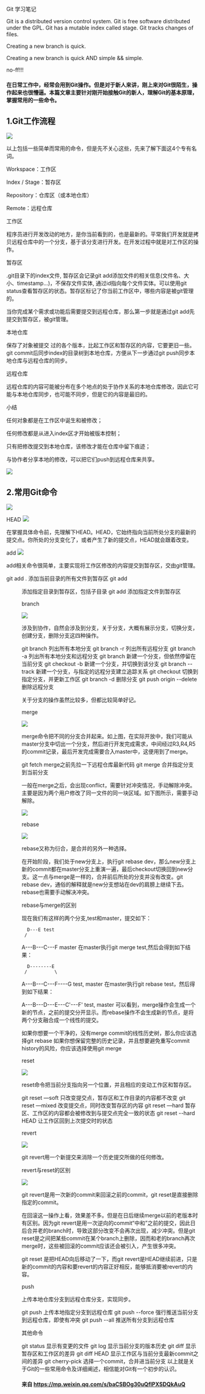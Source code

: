 Git 学习笔记

Git is a distributed version control system.
Git is free software distributed under the GPL.
Git has a mutable index called stage.
Git tracks changes of files.

Creating a new branch is quick.

Creating a new branch is quick AND simple && simple.


no-ff!!!


#### 在日常工作中，经常会用到Git操作。但是对于新人来讲，刚上来对Git很陌生，操作起来也很懵逼。本篇文章主要针对刚开始接触Git的新人，理解Git的基本原理，掌握常用的一些命令。

## 1.Git工作流程
![](https://cos.whatled.com/img/20190109142341.png)

以上包括一些简单而常用的命令，但是先不关心这些，先来了解下面这4个专有名词。


Workspace：工作区

Index / Stage：暂存区

Repository：仓库区（或本地仓库）

Remote：远程仓库

工作区



程序员进行开发改动的地方，是你当前看到的，也是最新的。平常我们开发就是拷贝远程仓库中的一个分支，基于该分支进行开发。在开发过程中就是对工作区的操作。



暂存区



.git目录下的index文件, 暂存区会记录git add添加文件的相关信息(文件名、大小、timestamp...)，不保存文件实体, 通过id指向每个文件实体。可以使用git status查看暂存区的状态。暂存区标记了你当前工作区中，哪些内容是被git管理的。



当你完成某个需求或功能后需要提交到远程仓库，那么第一步就是通过git add先提交到暂存区，被git管理。



本地仓库



保存了对象被提交 过的各个版本，比起工作区和暂存区的内容，它要更旧一些。git commit后同步index的目录树到本地仓库，方便从下一步通过git push同步本地仓库与远程仓库的同步。



远程仓库



远程仓库的内容可能被分布在多个地点的处于协作关系的本地仓库修改，因此它可能与本地仓库同步，也可能不同步，但是它的内容是最旧的。

小结


任何对象都是在工作区中诞生和被修改；

任何修改都是从进入index区才开始被版本控制；

只有把修改提交到本地仓库，该修改才能在仓库中留下痕迹；

与协作者分享本地的修改，可以把它们push到远程仓库来共享。

![](https://cos.whatled.com/img/20190109142513.png)

## 2.常用Git命令
![](https://cos.whatled.com/img/20190109142728.png)

HEAD
![](https://cos.whatled.com/img/20190109142812.png)

在掌握具体命令前，先理解下HEAD。HEAD，它始终指向当前所处分支的最新的提交点。你所处的分支变化了，或者产生了新的提交点，HEAD就会跟着改变。

add
![](https://cos.whatled.com/img/20190109142843.png)


add相关命令很简单，主要实现将工作区修改的内容提交到暂存区，交由git管理。

git add .	添加当前目录的所有文件到暂存区
git add <dir>	添加指定目录到暂存区，包括子目录
git add <file1>	添加指定文件到暂存区


branch

![](https://cos.whatled.com/img/20190109155201.png)

涉及到协作，自然会涉及到分支，关于分支，大概有展示分支，切换分支，创建分支，删除分支这四种操作。



git branch	列出所有本地分支
git branch -r	列出所有远程分支
git branch -a	列出所有本地分支和远程分支
git branch <branch-name>	新建一个分支，但依然停留在当前分支
git checkout -b <branch-name>	新建一个分支，并切换到该分支
git branch --track <branch><remote-branch>	新建一个分支，与指定的远程分支建立追踪关系
git checkout <branch-name>	切换到指定分支，并更新工作区
git branch -d <branch-name>	删除分支
git push origin --delete <branch-name>	删除远程分支


关于分支的操作虽然比较多，但都比较简单好记。



merge

![](https://cos.whatled.com/img/20190109155230.png)


merge命令把不同的分支合并起来。如上图，在实际开放中，我们可能从master分支中切出一个分支，然后进行开发完成需求，中间经过R3,R4,R5的commit记录，最后开发完成需要合入master中，这便用到了merge。



git fetch <remote>	merge之前先拉一下远程仓库最新代码
git merge <branch>	合并指定分支到当前分支


一般在merge之后，会出现conflict，需要针对冲突情况，手动解除冲突。主要是因为两个用户修改了同一文件的同一块区域。如下图所示，需要手动解除。


![](https://cos.whatled.com/img/20190109155302.png)



rebase


![](https://cos.whatled.com/img/20190109155339.png)



rebase又称为衍合，是合并的另外一种选择。

在开始阶段，我们处于new分支上，执行git rebase dev，那么new分支上新的commit都在master分支上重演一遍，最后checkout切换回到new分支。这一点与merge是一样的，合并前后所处的分支并没有改变。git rebase dev，通俗的解释就是new分支想站在dev的肩膀上继续下去。rebase也需要手动解决冲突。



rebase与merge的区别



现在我们有这样的两个分支,test和master，提交如下：

      D---E test
     /
A---B---C---F master
在master执行git merge test,然后会得到如下结果：

      D--------E
     /          \
A---B---C---F----G   test, master
在master执行git rebase test，然后得到如下结果：

A---B---D---E---C'---F'   test, master
可以看到，merge操作会生成一个新的节点，之前的提交分开显示。而rebase操作不会生成新的节点，是将两个分支融合成一个线性的提交。

如果你想要一个干净的，没有merge commit的线性历史树，那么你应该选择git rebase
如果你想保留完整的历史记录，并且想要避免重写commit history的风险，你应该选择使用git merge



reset

![](https://cos.whatled.com/img/20190109155410.png)

reset命令把当前分支指向另一个位置，并且相应的变动工作区和暂存区。



git reset —soft <commit>	只改变提交点，暂存区和工作目录的内容都不改变
git reset —mixed <commit>	改变提交点，同时改变暂存区的内容
git reset —hard <commit>	暂存区、工作区的内容都会被修改到与提交点完全一致的状态
git reset --hard HEAD	让工作区回到上次提交时的状态

revert

![](https://cos.whatled.com/img/20190109155448.png)

git revert用一个新提交来消除一个历史提交所做的任何修改。



revert与reset的区别

![](https://cos.whatled.com/img/20190109155514.png)

git revert是用一次新的commit来回滚之前的commit，git reset是直接删除指定的commit。



在回滚这一操作上看，效果差不多。但是在日后继续merge以前的老版本时有区别。因为git revert是用一次逆向的commit“中和”之前的提交，因此日后合并老的branch时，导致这部分改变不会再次出现，减少冲突。但是git reset是之间把某些commit在某个branch上删除，因而和老的branch再次merge时，这些被回滚的commit应该还会被引入，产生很多冲突。

git reset 是把HEAD向后移动了一下，而git revert是HEAD继续前进，只是新的commit的内容和要revert的内容正好相反，能够抵消要被revert的内容。


push


上传本地仓库分支到远程仓库分支，实现同步。



git push <remote><branch>	上传本地指定分支到远程仓库
git push <remote> --force	强行推送当前分支到远程仓库，即使有冲突
git push <remote> --all	推送所有分支到远程仓库

其他命令


git status	显示有变更的文件
git log	显示当前分支的版本历史
git diff	显示暂存区和工作区的差异
git diff HEAD	显示工作区与当前分支最新commit之间的差异
git cherry-pick <commit>	选择一个commit，合并进当前分支
以上就是关于Git的一些常用命令及详细阐述，相信能对Git有一个初步的认识。

#### 来自 https://mp.weixin.qq.com/s/baCSBOg30uQfIPXSDQkAuQ
